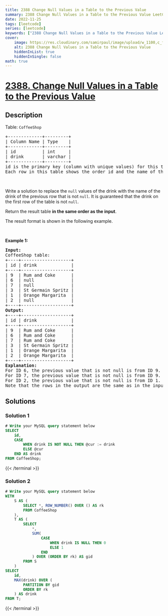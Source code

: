 ```yaml
---
title: 2388 Change Null Values in a Table to the Previous Value
summary: 2388 Change Null Values in a Table to the Previous Value LeetCode Solution Explained
date: 2022-11-25
tags: [leetcode]
series: [leetcode]
keywords: ["2388 Change Null Values in a Table to the Previous Value LeetCode Solution Explained in all languages", "2388 Change Null Values in a Table to the Previous Value", "LeetCode", "leetcode solution in Python3 C++ Java Go PHP Ruby Swift TypeScript Rust C# JavaScript C", "GeeksforGeeks", "InterviewBit", "Coding Ninjas", "HackerRank", "HackerEarth", "CodeChef", "TopCoder", "AlgoExpert", "freeCodeCamp", "Codeforces", "GitHub", "AtCoder", "Samir Paul"]
cover:
    image: https://res.cloudinary.com/samirpaul/image/upload/w_1100,c_fit,co_rgb:FFFFFF,l_text:Arial_75_bold:2388 Change Null Values in a Table to the Previous Value - Solution Explained/problem-solving.webp
    alt: 2388 Change Null Values in a Table to the Previous Value
    hiddenInList: true
    hiddenInSingle: false
math: true
---
```



# [2388. Change Null Values in a Table to the Previous Value](https://leetcode.com/problems/change-null-values-in-a-table-to-the-previous-value)


## Description

<p>Table: <code>CoffeeShop</code></p>

<pre>
+-------------+---------+
| Column Name | Type    |
+-------------+---------+
| id          | int     |
| drink       | varchar |
+-------------+---------+
id is the primary key (column with unique values) for this table.
Each row in this table shows the order id and the name of the drink ordered. Some drink rows are nulls.
</pre>

<p>&nbsp;</p>

<p>Write a solution to replace the <code>null</code> values of the drink with the name of the drink of the previous row that is not <code>null</code>. It is guaranteed that the drink on the first row of the table is not <code>null</code>.</p>

<p>Return the result table <strong>in the same order as the input</strong>.</p>

<p>The result format is shown in the following example.</p>

<p>&nbsp;</p>
<p><strong class="example">Example 1:</strong></p>

<pre>
<strong>Input:</strong> 
CoffeeShop table:
+----+-------------------+
| id | drink             |
+----+-------------------+
| 9  | Rum and Coke      |
| 6  | null              |
| 7  | null              |
| 3  | St Germain Spritz |
| 1  | Orange Margarita  |
| 2  | null              |
+----+-------------------+
<strong>Output:</strong> 
+----+-------------------+
| id | drink             |
+----+-------------------+
| 9  | Rum and Coke      |
| 6  | Rum and Coke      |
| 7  | Rum and Coke      |
| 3  | St Germain Spritz |
| 1  | Orange Margarita  |
| 2  | Orange Margarita  |
+----+-------------------+
<strong>Explanation:</strong> 
For ID 6, the previous value that is not null is from ID 9. We replace the null with &quot;Rum and Coke&quot;.
For ID 7, the previous value that is not null is from ID 9. We replace the null with &quot;Rum and Coke;.
For ID 2, the previous value that is not null is from ID 1. We replace the null with &quot;Orange Margarita&quot;.
Note that the rows in the output are the same as in the input.
</pre>

## Solutions

### Solution 1

<!-- tabs:start -->

```sql
# Write your MySQL query statement below
SELECT
    id,
    CASE
        WHEN drink IS NOT NULL THEN @cur := drink
        ELSE @cur
    END AS drink
FROM CoffeeShop;
```
{{< /terminal >}}

<!-- tabs:end -->

### Solution 2

<!-- tabs:start -->

```sql
# Write your MySQL query statement below
WITH
    S AS (
        SELECT *, ROW_NUMBER() OVER () AS rk
        FROM CoffeeShop
    ),
    T AS (
        SELECT
            *,
            SUM(
                CASE
                    WHEN drink IS NULL THEN 0
                    ELSE 1
                END
            ) OVER (ORDER BY rk) AS gid
        FROM S
    )
SELECT
    id,
    MAX(drink) OVER (
        PARTITION BY gid
        ORDER BY rk
    ) AS drink
FROM T;
```
{{< /terminal >}}

<!-- tabs:end -->

<!-- end -->
